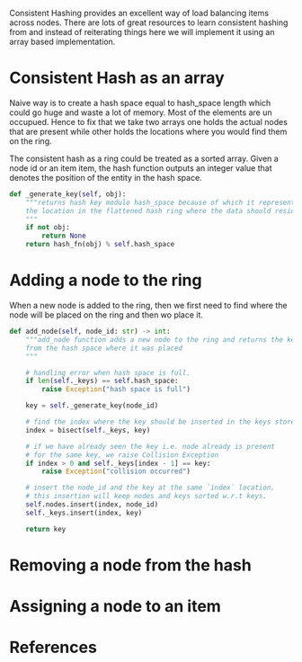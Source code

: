 Consistent Hashing provides an excellent way of load balancing items across nodes. There are lots of great resources to learn consistent hashing from and instead of reiterating things here we will implement it using an array based implementation.

# Consistent Hash as an array
Naive way is to create a hash space equal to hash_space length which could go huge and waste a lot of memory. Most of the elements are un occupued. Hence to fix that we take two arrays one holds the actual nodes that are present
while other holds the locations where you would find them on the ring.

The consistent hash as a ring could be treated as a sorted array. Given a node id or an item item, the hash function outputs an integer value that denotes the position of the entity in the hash space.

```py
def _generate_key(self, obj):
    """returns hash key modulo hash_space because of which it represents
    the location in the flattened hash ring where the data should reside.
    """
    if not obj:
        return None
    return hash_fn(obj) % self.hash_space
```

# Adding a node to the ring
When a new node is added to the ring, then we first need to find where the node will be placed on
the ring and then wo place it.

```py
def add_node(self, node_id: str) -> int:
    """add_node function adds a new node to the ring and returns the key
    from the hash space where it was placed
    """

    # handling error when hash space is full.
    if len(self._keys) == self.hash_space:
        raise Exception("hash space is full")

    key = self._generate_key(node_id)

    # find the index where the key should be inserted in the keys store
    index = bisect(self._keys, key)

    # if we have already seen the key i.e. node already is present
    # for the same key, we raise Collision Exception
    if index > 0 and self._keys[index - 1] == key:
        raise Exception("collision occurred")

    # insert the node_id and the key at the same `index` location.
    # this insertion will keep nodes and keys sorted w.r.t keys.
    self.nodes.insert(index, node_id)
    self._keys.insert(index, key)

    return key
```

# Removing a node from the hash

# Assigning a node to an item

# References
